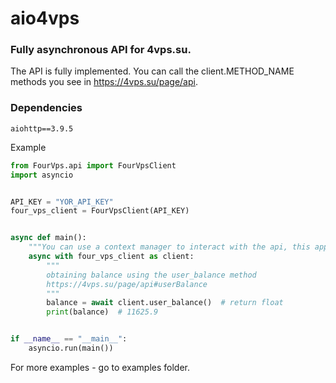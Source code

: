 # aio4vps
### Fully asynchronous API for 4vps.su. 
The API is fully implemented. You can call the client.METHOD_NAME methods you see in https://4vps.su/page/api.

### Dependencies
```
aiohttp==3.9.5
```

Example
```python
from FourVps.api import FourVpsClient
import asyncio


API_KEY = "YOR_API_KEY"
four_vps_client = FourVpsClient(API_KEY)


async def main():
    """You can use a context manager to interact with the api, this approach is most recommended."""
    async with four_vps_client as client:
        """
        obtaining balance using the user_balance method
        https://4vps.su/page/api#userBalance
        """
        balance = await client.user_balance()  # return float
        print(balance)  # 11625.9


if __name__ == "__main__":
    asyncio.run(main())

```

For more examples - go to examples folder.
